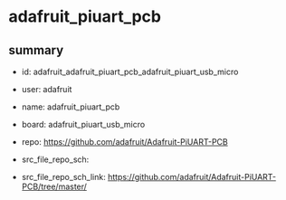 # adafruit_piuart_pcb
 
## summary 
* id: adafruit_adafruit_piuart_pcb_adafruit_piuart_usb_micro
* user: adafruit
* name: adafruit_piuart_pcb
* board: adafruit_piuart_usb_micro
* repo: https://github.com/adafruit/Adafruit-PiUART-PCB



* src_file_repo_sch: 
* src_file_repo_sch_link: https://github.com/adafruit/Adafruit-PiUART-PCB/tree/master/




